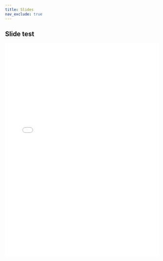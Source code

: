 ```yaml
---
title: Slides
nav_exclude: true
---
```


## Slide test

<iframe name="myiFrame" src="//mszturc.github.io/obsidian-advanced-slides/examples/minml/" allowfullscreen="true" frameborder="0" id="iFrameResizer0" scrolling="yes" style="min-height: 227px; width: 100%; overflow: hidden; height: 700px"></iframe>